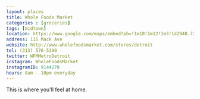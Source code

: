 ```yaml
---
layout: places
title: Whole Foods Market
categories : [groceries]
tags: [midtown]
location: https://www.google.com/maps/embed?pb=!1m18!1m12!1m3!1d2948.7295176448274!2d-83.05645685000002!3d42.348289799999996!2m3!1f0!2f0!3f0!3m2!1i1024!2i768!4f13.1!3m3!1m2!1s0x8824d2c82b749db9%3A0x121fe0e7f1858d0c!2sWhole+Foods+Market!5e0!3m2!1sen!2sus!4v1391923840726
address: 115 Mack Ave
website: http://www.wholefoodsmarket.com/stores/detroit
tel: (313) 576-5300
twitter: WFMMetroDetroit
instagram: WholeFoodsMarket
instagramID: 9144270
hours: 8am - 10pm everyday
---
```


<p>This is where you'll feel at home.</p>
